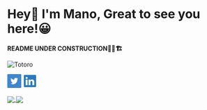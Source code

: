 # Hey👋 I'm Mano, Great to see you here!😀
**README UNDER CONSTRUCTION👷‍♂️🏗**

![Totoro](https://www.teahub.io/photos/full/275-2753247_my-neighbor-totoro-spirits..jpg)

<a href="https://twitter.com/mano__08" target="_blank"><img height="32" width="32" src="Twitter Icon.svg" /></a>
<a href="https://www.linkedin.com/in/mano-w-827850227/" target=”_blank”><img height="32" width="32" src="Linkedin Icon2.svg" /></a>


<!--
- 🔭 I’m currently working on ...
- 🌱 I’m currently learning ...
- 👯 I’m looking to collaborate on ...
- 🤔 I’m looking for help with ...
- 💬 Ask me about ...
- 📫 How to reach me: ...
- 😄 Pronouns: ...
- ⚡ Fun fact: ...

1. [UWaterloo](https://uwaterloo.ca/)

1. [Pie and cake](#heading-1)
2. [Cool  Drink](#heading-2)
3. [Starters](#heading-3)


# Heading 1
- apple pie
- chocolate cake
# Heading 2
- badam shake
- chocolate milk
# Heading 3
- Pizza
- Shawarma
- [ ] Buy Dark Chocolate 
- [x] Buy Chocolate Milk

-->

<a href="https://github.com/Mano-08">
  <img align="center" src="https://github-readme-stats.vercel.app/api?username=Mano-08&hide=stars&show_icons=true&theme=algolia"/>
</a>
<a href="https://github.com/Mano-08">
  <img align="center" src="https://github-readme-stats.vercel.app/api/top-langs/?username=Mano-08&layout=compact"/>
</a>



<!--
[![Mano's GitHub stats](https://github-readme-stats.vercel.app/api?username=Mano-08&hide=stars&show_icons=true&theme=algolia)](https://github.com/Mano-08)

[![Top Langs](https://github-readme-stats.vercel.app/api/top-langs/?username=Mano-08&layout=compact)](https://github.com/Mano-08)
-->
